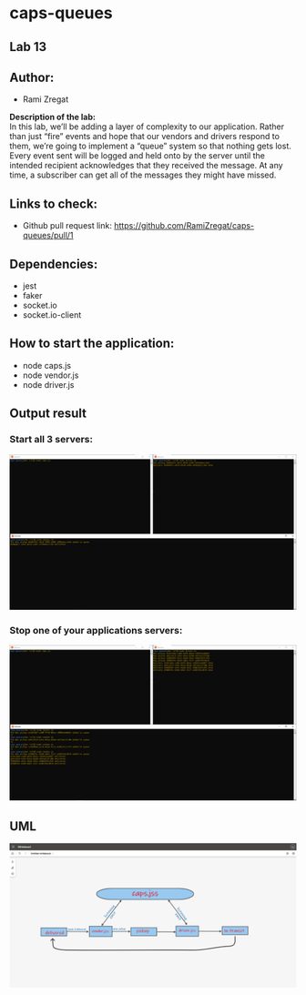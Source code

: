 # caps-queues

## Lab 13
## Author: 
- Rami Zregat

**Description of the lab:**  
In this lab, we’ll be adding a layer of complexity to our application. Rather than just “fire” events and hope that our vendors and drivers respond to them, we’re going to implement a “queue” system so that nothing gets lost. Every event sent will be logged and held onto by the server until the intended recipient acknowledges that they received the message. At any time, a subscriber can get all of the messages they might have missed.

## Links to check:

- Github pull request link: https://github.com/RamiZregat/caps-queues/pull/1


## Dependencies:  

- jest
- faker
- socket.io
- socket.io-client


## How to start the application:  
- node caps.js
- node vendor.js
- node driver.js


## Output result
 ### Start all 3 servers:
 ![](./images/all-3-servers.png)

 ### Stop one of your applications servers:
 ![](./images/stop-one.png)

## UML
![](./images/UML.png)